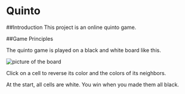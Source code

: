 # Quinto

##Introduction
This project is an online quinto game.

##Game Principles

The quinto game is played on a black and white board like this.

![picture of the board](https://github.com/morotti/quinto/blob/master/example.png "3x3 quinto board example")

Click on a cell to reverse its color and the colors of its neighbors.

At the start, all cells are white. You win when you made them all black.
